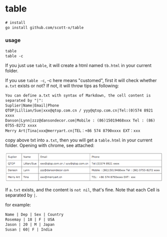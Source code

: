 # table
```
# install
go install github.com/scott-x/table
```
### usage
```
table
table -c
```
If you just use `table`, it will create a html named `tb.html` in your current folder.

If you use `table -c`, -c here means "customed", first it will check whether `a.txt` exists or not? If not, it will throw tips as following:

```
You can define a.txt with syntax of Markdown, the cell content is separated by "|":
Suplier|Name|Email|Phone
QTOP|Lillian/Sue|xxx@qtop.com.cn / yyy@qtop.com.cn|Tel:(0)574 8921 xxxx
Danson|Lynn|zzz@dansondecor.com|Mobile : (86)15019468xxx Tel : (86) 0755-8272 xxxx
Merry Art|Tina|xxx@merryart.cn|TEL：+86 574 8790xxxx EXT：xxx
```
copy above txt into `a.txt`, then you will get a `table.html` in your current folder. Opening with chrome, see attached:

![](./imgs/1.png)

If `a.txt` exists, and the content is `not nil`, that's fine. Note that each Cell is separated by `|`.

for example:

```
Name | Dep | Sex | Country
Rosemay | 18 | F | USA
Jason | 20 | M | Japan
Susan | 60| F | India
```
